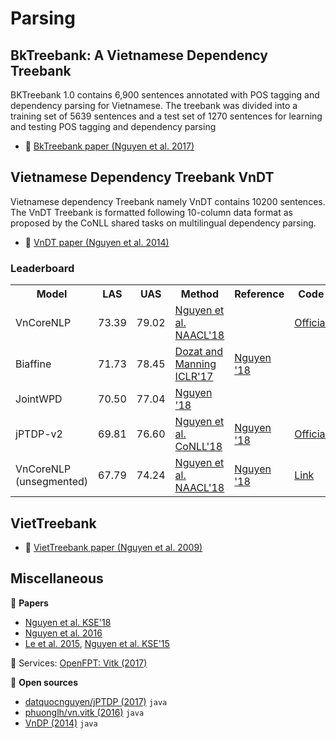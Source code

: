 # Parsing

## BkTreebank: A Vietnamese Dependency Treebank

BKTreebank 1.0 contains 6,900 sentences annotated with POS tagging and dependency parsing for Vietnamese. The treebank was divided into a training set of 5639 sentences and a test set of 1270 sentences for learning and testing POS tagging and dependency parsing

* :scroll: [BkTreebank paper (Nguyen et al. 2017)](https://arxiv.org/pdf/1710.05519.pdf)


## Vietnamese Dependency Treebank VnDT

Vietnamese dependency Treebank namely VnDT contains 10200 sentences. The VnDT Treebank is formatted following 10-column data format as proposed by the CoNLL shared tasks on multilingual dependency parsing.

* :scroll: [VnDT paper (Nguyen et al. 2014)](https://people.eng.unimelb.edu.au/dqnguyen/resources/NLDB2014.pdf)

### Leaderboard

<table>
  <tr>
    <th>Model</th>
    <th>LAS</th>
    <th>UAS</th>
    <th>Method</th>
    <th>Reference</th>
    <th>Code</th>
  </tr>
  <tr>
    <td>VnCoreNLP</td>
    <td>73.39</td>
    <td>79.02</td>
    <td><a href="http://aclweb.org/anthology/N18-5012">Nguyen et al. NAACL'18</a></td>
    <td></td>
    <td><a href="https://github.com/vncorenlp/VnCoreNLP">Official</a></td>
  </tr>
  <tr>
    <td>Biaffine</td>
    <td>71.73</td>
    <td>78.45</td>
    <td><a href="https://arxiv.org/pdf/1611.01734.pdf">Dozat and Manning ICLR'17</a></td>
    <td><a href="https://arxiv.org/pdf/1812.11459.pdf">Nguyen '18</a></td>
    <td></td>
  </tr>
  <tr>
    <td>JointWPD</td>
    <td>70.50</td>
    <td>77.04</td>
    <td><a href="https://arxiv.org/pdf/1812.11459.pdf">Nguyen '18</a></td>
    <td></td>
    <td></td>
  </tr>
  <tr>
    <td>jPTDP-v2</td>
    <td>69.81</td>
    <td>76.60</td>
    <td><a href="http://www.aclweb.org/anthology/K18-2008">Nguyen et al. CoNLL'18</a></td>
    <td><a href="https://arxiv.org/pdf/1812.11459.pdf">Nguyen '18</a></td>
    <td><a href="https://github.com/datquocnguyen/jPTDP">Official</a></td>
  </tr> 
  <tr>
    <td>VnCoreNLP (unsegmented)</td>
    <td>67.79</td>
    <td>74.24</td>
    <td><a href="http://aclweb.org/anthology/N18-5012">Nguyen et al. NAACL'18</a></td>
    <td><a href="https://arxiv.org/pdf/1812.11459.pdf">Nguyen '18</a></td>
    <td><a href="https://github.com/vncorenlp/VnCoreNLP">Link</a></td>
  </tr>
</table>

## VietTreebank

* :scroll: [VietTreebank paper (Nguyen et al. 2009)](http://citeseerx.ist.psu.edu/viewdoc/download?doi=10.1.1.164.6770&rep=rep1&type=pdf)

## Miscellaneous

:scroll: **Papers**

* [Nguyen et al. KSE'18](https://drive.google.com/file/d/1NSJTaGUlbj_IOh7OU3_A_R172v772dvi/view?usp=sharing)
* [Nguyen et al. 2016](https://ieeexplore.ieee.org/document/7758049/)
* [Le et al. 2015](https://link.springer.com/chapter/10.1007/978-3-319-25660-3_22), [Nguyen et al. KSE'15](https://ieeexplore.ieee.org/document/7371762/)

:dizzy: Services: [OpenFPT: Vitk (2017)](http://doc.openfpt.vn/#vitk)

:file_folder: **Open sources**

* [datquocnguyen/jPTDP (2017)](https://github.com/datquocnguyen/jPTDP) `java`
* [phuonglh/vn.vitk (2016)](https://github.com/phuonglh/vn.vitk) `java`
* [VnDP (2014)](http://vndp.sourceforge.net/) `java`
